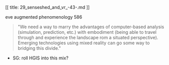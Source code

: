 [[
title: 29_senseshed_and_vr_-43-.md
]]

eve augmented phenomenology 586

> "We need a way to marry the advantages of computer-based analysis (simulation, prediction, etc.) with embodiment (being able to travel through and experience the landscape rom a situated perspective). Emerging technologies using mixed reality can go some way to bridging this divide."

+ SG: roll HGIS into this mix?
